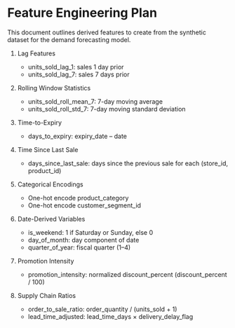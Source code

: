 # Feature Engineering Plan

This document outlines derived features to create from the synthetic dataset for the demand forecasting model.

1. Lag Features  
   - units_sold_lag_1: sales 1 day prior  
   - units_sold_lag_7: sales 7 days prior  

2. Rolling Window Statistics  
   - units_sold_roll_mean_7: 7-day moving average  
   - units_sold_roll_std_7: 7-day moving standard deviation  

3. Time-to-Expiry  
   - days_to_expiry: expiry_date – date  

4. Time Since Last Sale  
   - days_since_last_sale: days since the previous sale for each (store_id, product_id)  

5. Categorical Encodings  
   - One-hot encode product_category  
   - One-hot encode customer_segment_id  

6. Date-Derived Variables  
   - is_weekend: 1 if Saturday or Sunday, else 0  
   - day_of_month: day component of date  
   - quarter_of_year: fiscal quarter (1–4)  

7. Promotion Intensity  
   - promotion_intensity: normalized discount_percent (discount_percent / 100)  

8. Supply Chain Ratios  
   - order_to_sale_ratio: order_quantity / (units_sold + 1)  
   - lead_time_adjusted: lead_time_days × delivery_delay_flag  
